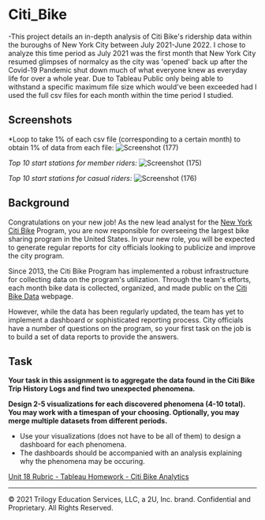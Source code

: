 # Citi_Bike
-This project details an in-depth analysis of Citi Bike's ridership data within the buroughs of New York City between July 2021-June 2022. I chose to analyze this time period as July 2021 was the first month that New York City resumed glimpses of normalcy as the city was 'opened' back up after the Covid-19 Pandemic shut down much of what everyone knew as everyday life for over a whole year. Due to Tableau Public only being able to withstand a specific maximum file size which would've been exceeded had I used the full csv files for each month within the time period I studied.


## Screenshots 

*Loop to take 1% of each csv file (corresponding to a certain month) to obtain 1% of data from each file:
![Screenshot (177)](https://user-images.githubusercontent.com/101612220/193104091-0f84fc95-3831-4a79-ae07-a4e6dfb98f1e.png)


*Top 10 start stations for member riders:*
![Screenshot (175)](https://user-images.githubusercontent.com/101612220/193088366-fdd2034b-0cd6-4287-bbef-8e629a1bdc00.png)

*Top 10 start stations for casual riders:*
![Screenshot (176)](https://user-images.githubusercontent.com/101612220/193088385-a7b36c28-e12c-4a0e-a155-9ffef3274d07.png)




## Background

Congratulations on your new job! As the new lead analyst for the [New York Citi Bike](https://en.wikipedia.org/wiki/Citi_Bike) Program, you are now responsible for overseeing the largest bike sharing program in the United States. In your new role, you will be expected to generate regular reports for city officials looking to publicize and improve the city program.

Since 2013, the Citi Bike Program has implemented a robust infrastructure for collecting data on the program's utilization. Through the team's efforts, each month bike data is collected, organized, and made public on the [Citi Bike Data](https://www.citibikenyc.com/system-data) webpage.

However, while the data has been regularly updated, the team has yet to implement a dashboard or sophisticated reporting process. City officials have a number of questions on the program, so your first task on the job is to build a set of data reports to provide the answers.

## Task

**Your task in this assignment is to aggregate the data found in the Citi Bike Trip History Logs and find two unexpected phenomena.** 

**Design 2-5 visualizations for each discovered phenomena (4-10 total). You may work with a timespan of your choosing. Optionally, you may merge multiple datasets from different periods.** 

* Use your visualizations (does not have to be all of them) to design a dashboard for each phenomena.
* The dashboards should be accompanied with an analysis explaining why the phenomena may be occuring. 

[Unit 18 Rubric - Tableau Homework - Citi Bike Analytics](https://docs.google.com/document/d/11hlhJnKmEJgRYL3mUxRcdrz4AIxBU5PXW5fYrRYvgW8/edit?usp=sharing)

- - -

© 2021 Trilogy Education Services, LLC, a 2U, Inc. brand. Confidential and Proprietary. All Rights Reserved.
